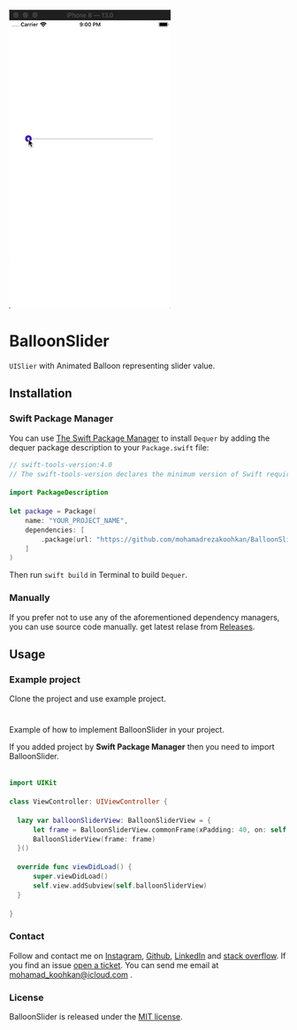 
![BalloonSlider](https://github.com/mohamadrezakoohkan/BalloonSlider/blob/master/screenCapture.gif)

# BalloonSlider
`UISlier` with Animated Balloon representing slider value.

## Installation

### Swift Package Manager

You can use [The Swift Package Manager](https://swift.org/package-manager) to install `Dequer` by adding the dequer package description to your `Package.swift` file:

```swift
// swift-tools-version:4.0
// The swift-tools-version declares the minimum version of Swift required to build this package.

import PackageDescription

let package = Package(
    name: "YOUR_PROJECT_NAME",
    dependencies: [
        .package(url: "https://github.com/mohamadrezakoohkan/BalloonSlider.git", from: "1.0.0"),
    ]
)
```
Then run `swift build` in Terminal to build `Dequer`.

### Manually

If you prefer not to use any of the aforementioned dependency managers, you can use source code manually. get latest relase from [Releases](https://github.com/mohamadrezakoohkan/BalloonSlider/releases).



## Usage

### Example project

Clone the project and use example project.

#

Example of how to implement BalloonSlider in your project.

If you added project by **Swift Package Manager** then you need to import BalloonSlider.

```swift

import UIKit

class ViewController: UIViewController {

  lazy var balloonSliderView: BalloonSliderView = {
      let frame = BalloonSliderView.commonFrame(xPadding: 40, on: self.view))
      BalloonSliderView(frame: frame)
  }()
  
  override func viewDidLoad() {
      super.viewDidLoad()
      self.view.addSubview(self.balloonSliderView)
  }
  
}
```

### Contact

Follow and contact me on [Instagram](https://www.instagram.com/mohamadreza.codes/),  [Github](https://github.com/mohamadrezakoohkan), [LinkedIn](https://www.linkedin.com/in/mohammad-reza-koohkan-558306160/) and [stack overflow](https://stackoverflow.com/users/9706268/mohamad-reza-koohkan?tab=profile). If you find an issue [open a ticket](https://github.com/mohamadrezakoohkan/Dequerissues/new). You can send me email at mohamad_koohkan@icloud.com .

### License
BalloonSlider is released under the [MIT license](https://github.com/mohamadrezakoohkan/BalloonSlider/blob/master/LICENSE.md).
